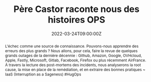---
title: Père Castor raconte nous des histoires OPS

event: Cloud Sud 2022
event_url: https://cloudsud.fr/

location: En ligne

summary: Que pouvons-nous apprendre des derniers incidents ?
abstract: "L'échec comme une source de connaissance. Pouvons-nous apprendre des erreurs des plus grands ?
Nous allons, pour cela, faire la revue de quelques grands outages de la dernière décennie : Github, Amazon, Google, OVHcloud, Apple, Fastly, Microsoft, Gitlab, Facebook, Firefox ou plus récemment AirFrance. À travers la lecture des post-mortems des incidents, nous analyserons la root cause, la mise en place de la remédiation, et en extraire des bonnes pratiques

~ IaaS (Interruption as a Sageness) #HugOps"

date: "2022-03-24T09:00:00Z"
date_end: "2022-03-24T18:00:00Z"
all_day: false

publishDate: "2022-03-02T00:00:00Z"

authors: [David Aparicio]
tags: [Cloud, SRE]

featured: false

image:
  caption: 'Crédits: [**Cloud Sud 2022**](https://cloudsud.fr/)'
  focal_point: Right

url_code: ""
url_pdf: ""
url_slides: ""
url_video: ""

slides: ""
projects: []
---